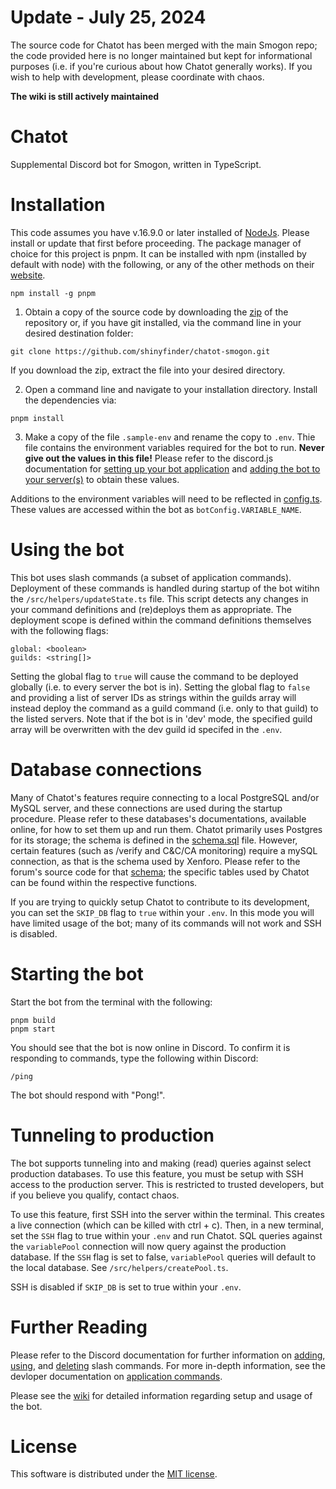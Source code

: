 # Update - July 25, 2024

The source code for Chatot has been merged with the main Smogon repo; the code provided here is no longer maintained but kept for informational purposes (i.e. if you're curious about how Chatot generally works). If you wish to help with development, please coordinate with chaos.

**The wiki is still actively maintained**

# Chatot
Supplemental Discord bot for Smogon, written in TypeScript.

# Installation
This code assumes you have v.16.9.0 or later installed of [NodeJs](https://nodejs.org/en/). Please install or update that first before proceeding. The package manager of choice for this project is pnpm. It can be installed with npm (installed by default with node) with the following, or any of the other methods on their [website](https://pnpm.io/installation).

`npm install -g pnpm`

1. Obtain a copy of the source code by downloading the [zip](https://github.com/shinyfinder/chatot-smogon/archive/refs/heads/main.zip) of the repository or, if you have git installed, via the command line in your desired destination folder:

`git clone https://github.com/shinyfinder/chatot-smogon.git`

If you download the zip, extract the file into your desired directory.

2. Open a command line and navigate to your installation directory. Install the dependencies via:

`pnpm install`

3. Make a copy of the file `.sample-env` and rename the copy to `.env`. Thie file contains the environment variables required for the bot to run. **Never give out the values in this file!** Please refer to the discord.js documentation for [setting up your bot application](https://discordjs.guide/preparations/setting-up-a-bot-application.html) and [adding the bot to your server(s)](https://discordjs.guide/preparations/adding-your-bot-to-servers.html) to obtain these values.

Additions to the environment variables will need to be reflected in [config.ts](.blob/main/src/config.ts). These values are accessed within the bot as `botConfig.VARIABLE_NAME`.

# Using the bot
This bot uses slash commands (a subset of application commands). Deployment of these commands is handled during startup of the bot witihn the `/src/helpers/updateState.ts` file. This script detects any changes in your command definitions and (re)deploys them as appropriate. The deployment scope is defined within the command definitions themselves with the following flags:

```
global: <boolean>
guilds: <string[]>
```
Setting the global flag to `true` will cause the command to be deployed globally (i.e. to every server the bot is in). Setting the global flag to `false` and providing a list of server IDs as strings within the guilds array will instead deploy the command as a guild command (i.e. only to that guild) to the listed servers. Note that if the bot is in 'dev' mode, the specified guild array will be overwritten with the dev guild id specifed in the `.env`. 

# Database connections

Many of Chatot's features require connecting to a local PostgreSQL and/or MySQL server, and these connections are used during the startup procedure. Please refer to these databases's documentations, available online, for how to set them up and run them. Chatot primarily uses Postgres for its storage; the schema is defined in the [schema.sql](./src/sql/schema.sql) file. However, certain features (such as /verify and C&C/CA monitoring) require a mySQL connection, as that is the schema used by Xenforo. Please refer to the forum's source code for that [schema](https://github.com/smogon/forum/blob/572af5835637528ba7c49ae8899d85b1def67c4b/forums/src/XF/Install/Data/MySql.php); the specific tables used by Chatot can be found within the respective functions.

If you are trying to quickly setup Chatot to contribute to its development, you can set the `SKIP_DB` flag to `true` within your `.env`. In this mode you will have limited usage of the bot; many of its commands will not work and SSH is disabled.

# Starting the bot

Start the bot from the terminal with the following:

```
pnpm build
pnpm start
```

You should see that the bot is now online in Discord. To confirm it is responding to commands, type the following within Discord:

`/ping`

The bot should respond with "Pong!".

# Tunneling to production
The bot supports tunneling into and making (read) queries against select production databases. To use this feature, you must be setup with SSH access to the production server. This is restricted to trusted developers, but if you believe you qualify, contact chaos.

To use this feature, first SSH into the server within the terminal. This creates a live connection (which can be killed with ctrl + c). Then, in a new terminal, set the `SSH` flag to true within your `.env` and run Chatot. SQL queries against the `variablePool` connection will now query against the production database. If the `SSH` flag is set to false, `variablePool` queries will default to the local database. See `/src/helpers/createPool.ts`.

SSH is disabled if `SKIP_DB` is set to true within your `.env`.

# Further Reading
Please refer to the Discord documentation for further information on [adding](https://discordjs.guide/creating-your-bot/creating-commands.html), [using](https://discordjs.guide/interactions/slash-commands.html), and [deleting](https://discordjs.guide/creating-your-bot/deleting-commands.html) slash commands. For more in-depth information, see the devloper documentation on [application commands](https://discord.com/developers/docs/interactions/application-commands).

Please see the [wiki](https://github.com/shinyfinder/chatot-smogon/wiki) for detailed information regarding setup and usage of the bot.

# License
This software is distributed under the [MIT license](./blob/main/LICENSE).